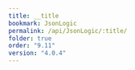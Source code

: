 ```yaml
---
title: __title
bookmark: JsonLogic
permalink: /api/JsonLogic/:title/
folder: true
order: "9.11"
version: "4.0.4"
---
```

